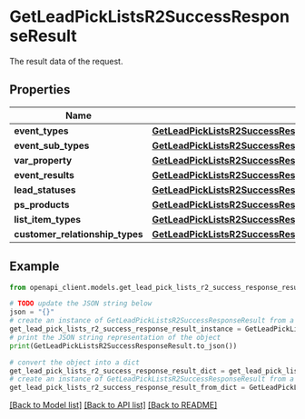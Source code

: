 # GetLeadPickListsR2SuccessResponseResult

The result data of the request.

## Properties

Name | Type | Description | Notes
------------ | ------------- | ------------- | -------------
**event_types** | [**GetLeadPickListsR2SuccessResponseResultEventTypes**](GetLeadPickListsR2SuccessResponseResultEventTypes.md) |  | [optional] 
**event_sub_types** | [**GetLeadPickListsR2SuccessResponseResultEventSubTypes**](GetLeadPickListsR2SuccessResponseResultEventSubTypes.md) |  | [optional] 
**var_property** | [**GetLeadPickListsR2SuccessResponseResultProperty**](GetLeadPickListsR2SuccessResponseResultProperty.md) |  | [optional] 
**event_results** | [**GetLeadPickListsR2SuccessResponseResultEventResults**](GetLeadPickListsR2SuccessResponseResultEventResults.md) |  | [optional] 
**lead_statuses** | [**GetLeadPickListsR2SuccessResponseResultLeadStatuses**](GetLeadPickListsR2SuccessResponseResultLeadStatuses.md) |  | [optional] 
**ps_products** | [**GetLeadPickListsR2SuccessResponseResultPsProducts**](GetLeadPickListsR2SuccessResponseResultPsProducts.md) |  | [optional] 
**list_item_types** | [**GetLeadPickListsR2SuccessResponseResultListItemTypes**](GetLeadPickListsR2SuccessResponseResultListItemTypes.md) |  | [optional] 
**customer_relationship_types** | [**GetLeadPickListsR2SuccessResponseResultCustomerRelationshipTypes**](GetLeadPickListsR2SuccessResponseResultCustomerRelationshipTypes.md) |  | [optional] 

## Example

```python
from openapi_client.models.get_lead_pick_lists_r2_success_response_result import GetLeadPickListsR2SuccessResponseResult

# TODO update the JSON string below
json = "{}"
# create an instance of GetLeadPickListsR2SuccessResponseResult from a JSON string
get_lead_pick_lists_r2_success_response_result_instance = GetLeadPickListsR2SuccessResponseResult.from_json(json)
# print the JSON string representation of the object
print(GetLeadPickListsR2SuccessResponseResult.to_json())

# convert the object into a dict
get_lead_pick_lists_r2_success_response_result_dict = get_lead_pick_lists_r2_success_response_result_instance.to_dict()
# create an instance of GetLeadPickListsR2SuccessResponseResult from a dict
get_lead_pick_lists_r2_success_response_result_from_dict = GetLeadPickListsR2SuccessResponseResult.from_dict(get_lead_pick_lists_r2_success_response_result_dict)
```
[[Back to Model list]](../README.md#documentation-for-models) [[Back to API list]](../README.md#documentation-for-api-endpoints) [[Back to README]](../README.md)


